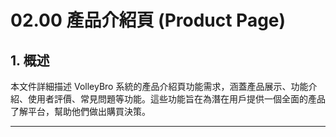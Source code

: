 # 02.00 產品介紹頁 (Product Page)

## 1. 概述

本文件詳細描述 VolleyBro 系統的產品介紹頁功能需求，涵蓋產品展示、功能介紹、使用者評價、常見問題等功能。這些功能旨在為潛在用戶提供一個全面的產品了解平台，幫助他們做出購買決策。

---
